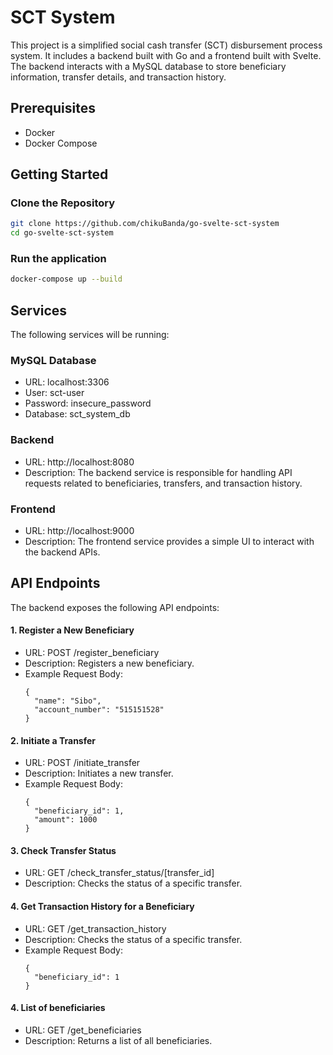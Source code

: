 # SCT System

This project is a simplified social cash transfer (SCT) disbursement process system. It includes a backend built with Go and a frontend built with Svelte. The backend interacts with a MySQL database to store beneficiary information, transfer details, and transaction history.

## Prerequisites

- Docker
- Docker Compose

## Getting Started

### Clone the Repository

```sh
git clone https://github.com/chikuBanda/go-svelte-sct-system
cd go-svelte-sct-system
```
### Run the application
```sh
docker-compose up --build
```

## Services
The following services will be running:

### MySQL Database
* URL: localhost:3306
* User: sct-user
* Password: insecure_password
* Database: sct_system_db

### Backend
* URL: http://localhost:8080
* Description: The backend service is responsible for handling API requests related to beneficiaries, transfers, and transaction history.

### Frontend
* URL: http://localhost:9000
* Description: The frontend service provides a simple UI to interact with the backend APIs.

## API Endpoints
The backend exposes the following API endpoints:

#### 1. Register a New Beneficiary
* URL: POST /register_beneficiary
* Description: Registers a new beneficiary.
* Example Request Body:
    ```shell
    {
      "name": "Sibo",
      "account_number": "515151528"
    }
    ```

#### 2. Initiate a Transfer
* URL: POST /initiate_transfer
* Description: Initiates a new transfer.
* Example Request Body:
    ```shell
    {
      "beneficiary_id": 1,
      "amount": 1000
    }
    ```

#### 3. Check Transfer Status
* URL: GET /check_transfer_status/[transfer_id]
* Description: Checks the status of a specific transfer.

#### 4. Get Transaction History for a Beneficiary
* URL: GET /get_transaction_history
* Description: Checks the status of a specific transfer.
* Example Request Body:
    ```shell
    {
      "beneficiary_id": 1
    }
    ```

#### 4. List of beneficiaries
* URL: GET /get_beneficiaries
* Description: Returns a list of all beneficiaries.